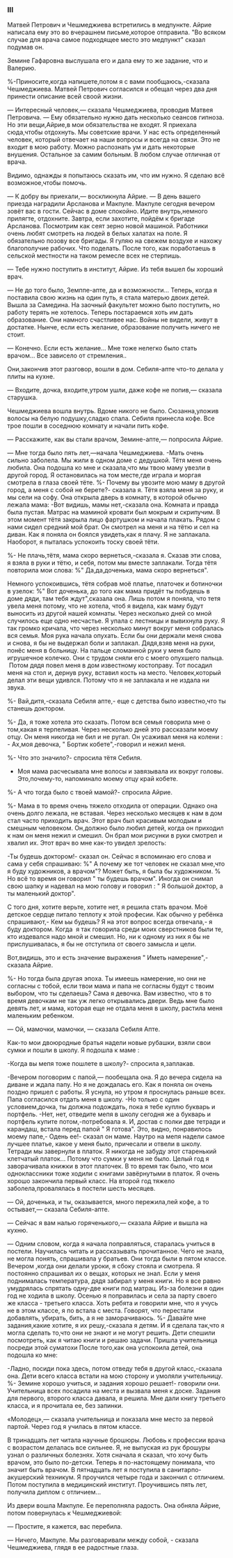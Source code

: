 ### III

Матвей Петрович и Чешмеджиева встретились в медпункте.
Айрие написала ему это во вчерашнем письме,которое отправила.
"Во всяком случае для врача самое подходящее место это медпункт" сказал подумав он.

Земине Гафаровна выслушала его и дала ему то же задание, что и Валерию.

%-Приносите,когда напишете,потом я с вами пообщаюсь,-сказала Чешмеджиева.
Матвей Петрович согласился и обещал через два дня принести описание всей своой жизни.

— Интересный человек,— сказала Чешмеджиева, проводив Матвея Петровича.
— Ему обязательно нужно дать несколько сеансов гипноза.
Но эти вещи,Айрие,в мои обязательства не входят.
Я приехала сюда,чтобы отдохнуть.
Мы советские врачи.
У нас есть определенный человек, который отвечает на наши вопросы и всегда на связи.
Это не входит в мою работу.
Можно распознать ум и дать некоторые внушения.
Остальное за самим больным.
В любом случае отличная от врача.

Видимо, однажды я попытаюсь сказать им, что им нужно.
Я сделаю всё возможное,чтобы помочь.

— К добру вы приехали,— воскликнула Айрие.
— В день вашего приезда наградили Арсланова и Макпуле.
Макпуле сегодня вечером зовёт вас в гости.
Сейчас в доме спокойно.
Идите внутрь,немного прилягте, отдохните.
Завтра, если захотите, пойдём к бригаде Арсланова.
Посмотрим как сеят зерно новой машиной.
Работники очень любят смотреть на людей в белых халатах на поле.
Я обязательно позову все бригады.
Я гуляю на свежем воздухе и нахожу благополучие рабочих.
Что поделать.
После того, как поработаешь в сельской местности на таком ремесле всех не стерпишь.

— Тебе нужно поступить в институт, Айрие.
Из тебя вышел бы хороший врач.

— Не до того было, Земппе-апте, да и возможности...
Теперь, когда я поставила свою жизнь на один путь, я стала матерью двоих детей.
Вышла за Самедина.
На заочный факультет можно было поступить, но работу терять не хотелось.
Теперь постараемся хоть им дать образование.
Они намного счастливее нас.
Войны не видели, живут в достатке.
Нынче, если есть желание, образование получить ничего не стоит.

— Конечно.
Если есть желание...
Мне тоже нелегко было стать врачом...
Все зависело от стремления..

Они,закончив этот разговор, вошли в дом.
Себиля-апте что-то делала у плиты на кухне.

— Входите, дочка, входите,утром ушли, даже кофе не попив,— сказала старушка.

Чешмеджиева вошла внутрь.
Вдоме никого не было.
Сюзанна,уложив волосы на белую подушку,сладко спала.
Себиля принесла кофе.
Все трое пошли в соседнюю комнату и начали пить кофе.

— Расскажите, как вы стали врачом, Земине-апте,— попросила Айрие.

— Мне тогда было пять лет,—начала Чешмеджиева.
-Мать очень сильно заболела.
Мы жили в одном доме с дедушкой.
Тётя меня очень любила.
Она подошла ко мне и сказала,что мы твою маму увезли в другой город.
Я остановилась на том месте,где играла и моргая смотрела в глаза своей тёте.
%- Почему вы увозите мою маму в другой город, а меня с собой не берете?- сказала я.
Тётя взяла меня за руку, и мы сели на софу.
Она открыла дверь в комнату, в которой обычно лежала мама:
-Вот видишь, мамы нет,-сказала она.
Комната и правда была пустая.
Матрас на маминой кровати был мокрым и скрипучим.
В этом момент тётя закрыла лицо фартушком и начала плакать.
Рядом с нами сидел средний мой брат.
Он смотрел на меня и на тётю и сел на диван.
Как я поняла он боялся увидеть,как я плачу.
Я не заплакала.
Наоборот, я пыталась успокоить тоску своей тёти.

%- Не плачь,тётя, мама скоро вернеться,-сказала я.
Сказав эти слова, я взяла в руки и тётю, и себя, потом мы вместе заплакали.
Тогда тётя повторила мои слова:
%" Да,да,доченька, мама скоро вернеться".

Немного успокоившись, тётя собрав моё платье, платочек и ботиночки в узелок:
%" Вот доченька, до того как мама придёт ты побудешь в доме дяди, там тебя ждут",сказала она.
Лишь потом я поняла, что тетя увела меня потому, что не хотела, чтоб я видела, как маму будут выносить из другой нашей комнаты.
Через несколько дней со мной случилось еще одно несчастье.
Я упала с лестницы и вывихнула руку.
Я так громко кричала, что через несколько минут вокруг меня собралась вся семья.
Моя рука начала опухать.
Если бы они держали меня снова и снова, я бы не выдержал боли и заплакал.
Дядя,взяв меня на руки, понёс меня в больницу.
На пальце сломанной руки у меня было  игрушечное колечко.
Они с трудом сняли его с моего опухшего пальца.
 Потом дядя повел меня в дом известному костоправу.
Тот посадил меня на стол и, дернув руку, вставил кость на место.
Человек,который делал эти вещи удивлся.
Потому что я не заплакала и не издала ни звука.

%- Вай,дитя,-сказала Себиля апте,- еще с детства было известно,что ты станешь доктором.

%- Да, я тоже хотела это сказать.
Потом вся семья говорила мне о том,какая я терпеливая.
Через несколько дней это рассказали моему отцу.
Он меня никогда не бил и не ругал.
Он усаживал меня на колени :  - Ах,моя девочка, " Бортик кобете",-говорил и нежил меня.

%- Что это значило?- спросила тётя Себиля.

- Моя мама расчесывала мне волосы и завязывала их вокруг головы.
Это,почему-то, напоминало моему отцу край кобете.

%- А что тогда было с твоей мамой?- спросила Айрие.

%- Мама в то время очень тяжело отходила от операции.
Однако она очень долго лежала, не вставая.
Через несколько месяцев к нам в дом стал часто приходить врач.
Этот врач был красивым молодым и смешным человеком.
Он,должно было любил детей, когда он приходил к нам он меня нежил и смешил.
Он брал мои рисунки в руки смотрел и хвалил их.
Этот врач во мне как-то увидел зрелость:

-Ты будешь доктором!- сказал он.
Сейчас я вспоминаю его слова и сама у себя спрашиваю:
%" А почему же тот человек не сказал мне,что я буду художников, а врачом"?
Может быть, я была бы художником.
% Но всё то время он говорил " ты будешь врачом".
Иногда он снимал свою шапку и надевал на мою голову и говорил : " Я большой доктор, а ты маленький доктор".

С того дня, хотите верьте, хотите нет, я решила стать врачом.
Моё детское сердце питало теплоту к этой професии.
Как обычно у ребёнка спрашивают,- Кем ьы будешь?
Я на этот вопрос всегда отвечала,- я буду доктором.
Когда  я так говорила среди моих сверстников были те, кто издевался надо мной и смешил.
Но, ни к одному из них я бы не прислушивалась, я бы не отступила от своего замысла и цели.

Вот,видишь, это и есть значение выражения " Иметь намерение",-сказала Айрие.

%- Но тогда была другая эпоха.
Ты имеешь намерение, но они не согласны с тобой, если твои мама и папа не согласны будут с твоим выбором, что ты сделаешь?
Сама я девочка.
Вам известно, что в то время девочкам не так уж легко открывались двери.
Ведь мне было девять лет, и мама, которая еще не отдала меня в школу, растила меня маленьким ребенком.

— Ой, мамочки, мамочки, — сказала Себиля Апте.

Как-то мои двоюродные братья надели новые рубашки, взяли свои сумки и пошли в школу.
Я подошла к маме :

-Когда вы мепя тоже пошлете в школу?- спросила я,заплакав. 

-Вечером поговорим с папой,— пообещала она.
Я до вечера сидела на диване и ждала папу.
Но я не дождалась его.
Как я поняла он очень поздно пришел с работы.
Я уснула, но утром я проснулась раньше всех.
Папа согласился отдать меня в школу.
-Но только с один условием,дочка, ты должна подождать, пока я тебе куплю букварь и портфель.
-Нет, нет, отведите мепя в школу сегодня же а букварь и портфель купите потом,-потребовала я.
И, достав с полки две тетради и карандаш, встала перед папой " Я готова".
Это, видно, понравилось моему папе,- Одень ее!- сказал он маме.
Наутро на мепя надели самое лучшее платье, какое у меня было, причесали и отвели в школу.
Тетради мы завернули в платок.
Я никогда не забуду этот старенький клетчатый платок...
Потому что сумки у меня не было.
Целый год я заворачивала книжки в этот платочек.
В то время так было, что мои одноклассники тоже ходили с книгами завёрнутыми в платок.
Я очень хорошо закончила первый класс.
На второй год тяжело заболела,провалялась в постели шесть месяцев.

— Ой, доченька, и ты, оказывается, много пережила,пей кофе, а то остывает,— сказала Себиля-апте.

— Сейчас я вам налью горяченького,— сказала Айрие и вышла на кухню.

— Одним словом, когда я начала поправляться, старалась учиться в постели.
Научилась читать и рассказывать прочитанное.
Чего не знала, не могла понять, спрашивала у братьев.
Они тогда были в пятом классе.
Вечером ,когда они делали уроки, я сбоку стояла и смотрела.
Я постоянно спрашивал их о вещах, которых не знал.
Если у меня поднималась температура, дядя забирал у меня книги.
Но я все равно умудрялась спрятать одну-две книги под матрац.
Из-за болезни я один год не ходила в школу.
Осенью я поправилась и села за парту своего же класса - третьего класса.
Хоть ребята и говорили мне, что я учусь не в этом классе, я по встала с места.
Говорят, что перестали добавлять, убирать, бить, а я не заморачиваюсь.
%- Давайте мне задания,какие хотите, я их решу,-сказала я детям.
И я сделала так,что я могла сделать то,что они не знают и не могут решить.
Дети спешили посмотреть, как я читаю книги и решаю задачи.
Пришла учительница посреди этой суматохи
После того,как она успокоила детей, она подошла ко мне:

-Ладно, посиди пока здесь, потом отведу тебя в другой класс,-сказала она.
Дети всего класса встали на мою сторону и умоляли учительницу.
%- Земине хорошо учиться, и задания хорошо решает!- говорили они.
Учительница всех посадила на места и вызвала меня к доске.
Задания для первого, второго класса давала, я решила.
Мне дали книгу третьего класса, и я прочитала ее, без запинки.

«Молодец»,— сказала учительница и показала мне место за первой партой.
Через год я училась в пятом классе.

В тринадцать лет читала научные брошюры.
Любовь к профессии врача с возрастом делалась все сильнее.
Я, не выпуская из рук брошуры узнал о различных болезнях.
Хотя сначала я сказал, что хочу быть врачом, это было по-детски.
Теперь я по-настоящему понимала, что значит быть врачом.
В пятнадцать лет я поступила в санитарпо-акушерский техникум.
Я проучился четыре года и закончил с отличием.
Потом поступила в медицинский институт.
Проучившись пять лет, получила диплом с отличием...

Из двери вошла Макпуле.
Ее переполняла радость.
Она обняла Айрие, потом повернулась к Чешмеджиевой:

— Простите, я кажется, вас перебила.

— Ничего, Макпуле.
Мы разговаривали между собой, - сказала Чешмеджиева, глядя в ее радостные глаза.

